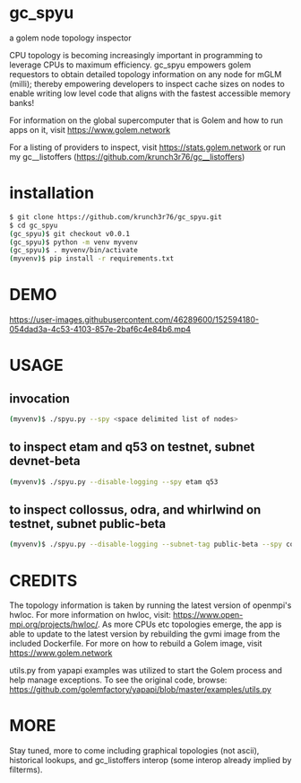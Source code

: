 # gc_spyu
a golem node topology inspector

CPU topology is becoming increasingly important in programming to leverage CPUs to maximum efficiency. gc_spyu empowers golem requestors to obtain detailed topology information on any node for mGLM (milli); thereby empowering developers to inspect cache sizes on nodes to enable writing low level code that aligns with the fastest accessible memory banks!

For information on the global supercomputer that is Golem and how to run apps on it, visit https://www.golem.network

For a listing of providers to inspect, visit https://stats.golem.network or run my gc__listoffers (https://github.com/krunch3r76/gc__listoffers)

# installation
```bash
$ git clone https://github.com/krunch3r76/gc_spyu.git
$ cd gc_spyu
(gc_spyu)$ git checkout v0.0.1
(gc_spyu)$ python -m venv myvenv
(gc_spyu)$ . myvenv/bin/activate
(myvenv)$ pip install -r requirements.txt
```

# DEMO
https://user-images.githubusercontent.com/46289600/152594180-054dad3a-4c53-4103-857e-2baf6c4e84b6.mp4


# USAGE

## invocation
```bash
(myvenv)$ ./spyu.py --spy <space delimited list of nodes>
```  
## to inspect etam and q53 on testnet, subnet devnet-beta
```bash
(myvenv)$ ./spyu.py --disable-logging --spy etam q53
```
## to inspect collossus, odra, and whirlwind on testnet, subnet public-beta
```bash
(myvenv)$ ./spyu.py --disable-logging --subnet-tag public-beta --spy collossus odra whirlwind

```
# CREDITS
The topology information is taken by running the latest version of openmpi's hwloc. For more information on hwloc, visit: https://www.open-mpi.org/projects/hwloc/. As more CPUs etc topologies emerge, the app is able to update to the latest version by rebuilding the gvmi image from the included Dockerfile. For more on how to rebuild a Golem image, visit https://www.golem.network

utils.py from yapapi examples was utilized to start the Golem process and help manage exceptions. To see the original code, browse: https://github.com/golemfactory/yapapi/blob/master/examples/utils.py

# MORE
Stay tuned, more to come including graphical topologies (not ascii), historical lookups, and gc_listoffers interop (some interop already implied by filterms).

